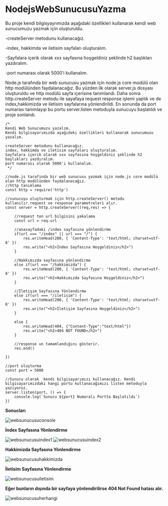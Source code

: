 # NodejsWebSunucusuYazma

Bu proje kendi  bilgisyayrımızda aşağıdaki özellikleri kullanarak kendi web sunucumuzu yazmak için oluşturuldu.

-createServer metodunu kullanacağız.

-index, hakkimda ve iletisim sayfaları oluşturalım.

-Sayfalara içerik olarak xxx sayfasına hoşgeldiniz şeklinde h2 başlıkları yazdıralım.

-port numarası olarak 5000'i kullanalım.

Node.js tarafında bir web sunucusu yazmak için node.js core modülü olan http modülünden faydalanacağız. Bu yüzden ilk olarak server.js dosyası oluşturuldu ve http modülü sayfa  içerisine tanımlandı. Daha sonra http.createServer metodu ile sayafaya request response işlemi yaptık ve de index,hakkimizda ve iletisim sayfalarına yönlendirildi. En sonunda da port numarası tanımlayıp bu portu server.listen metoduyla sunucuyu başlatıldı ve proje sonlandı.

```
/*
Kendi Web Sunucumuzu yazalım.
Kendi bilgisayarımızda aşağıdaki özellikleri kullanarak sunucumuzu yazalım.

createServer metodunu kullanacağız.
index, hakkimda ve iletisim sayfaları oluşturalım.
Sayfalara içerik olarak xxx sayfasına hoşgeldiniz şeklinde h2 başlıkları yazdıralım.
port numarası olarak 5000'i kullanalım.
 */

//node.js tarafında bir web sunucusu yazmak için node.js core modülü olan http modülünden faydalanacağız. 
//http tanımlama
const http = require('http')

//sunucuyu oluşturmak için http.createServer() metodu kullanılır.request ve response parametreleri alır.
const server = http.createServer((req,res) => {

    //request ten url bilgisini yakalama
    const url = req.url

    //anasayfadaki /index sayfasına yönlendirme
    if(url === "/index" || url === "/") {
        res.writeHead(200, { 'Content-Type': 'text/html; charset=utf-8' })
        res.write("<h2>İndex Sayfasına Hoşgeldiniz</h2>")
    }
    
    //Hakkımızda sayfasına yönlendirme
    else if(url === "/hakkimizda") {
        res.writeHead(200, { 'Content-Type': 'text/html; charset=utf-8' })
        res.write("<h2>Hakkımızda Sayfasına Hoşgeldiniz</h2>")
    }
    
    //İletişim Sayfasına Yönlendirmw
    else if(url === "/iletisim") {
        res.writeHead(200, { 'Content-Type': 'text/html; charset=utf-8' })
        res.write("<h2>İletişim Sayfasına Hoşgeldiniz</h2>")
    }

    else {
        res.writeHead(404, {"Content-Type":"text/html"}) 
        res.write("<h2>404 NOT FOUND</h2>")
    }

    //response un tamamlandığını gösterir.
    res.end()

})

//port oluşturma
const port = 5000

//Sunucu olarak  kendi bilgisayarımızı kullanacağız. Kendi bilgisayarımızdaki hangi portu kullanacağımızı listen metoduyla yazıyoruz.
server.listen(port, () => {
    console.log(`Sunucu ${port} Numaralı Portta Başlatıldı`)
})
```
**Sonucları**

![websunucusuconsole](https://user-images.githubusercontent.com/86554799/156177069-c32ad7d9-ede7-42a8-b5c1-26ffd3802a02.jpg)

  **İndex Sayfasına Yönlendirme**
  
![websunucusuindex1](https://user-images.githubusercontent.com/86554799/156177219-1f5df072-b28b-48c4-81b1-e1597865acb8.jpg)
![websunucusuindex2](https://user-images.githubusercontent.com/86554799/156177256-ef1e3545-ffe9-4621-b857-ff2c78072316.jpg)

**Hakkimizda Sayfasına Yönlendirme**

![websunucusuhakkimizda](https://user-images.githubusercontent.com/86554799/156177324-acc51bcf-da10-4e70-b70f-6817cb008f08.jpg)

**İletisim Sayfasına Yönlendirme** 

![websunucusuiletisim](https://user-images.githubusercontent.com/86554799/156177446-86c7221a-5cfc-4cfe-9bb4-c85016db1b89.jpg)

**Eğer bunların dışında bir sayfaya yönlendirilirse 404 Not Found hatası alır.**

![websunucusuherhangi](https://user-images.githubusercontent.com/86554799/156177759-3bc30ec4-bc4d-491e-890b-b3ee4f5b0759.jpg)
